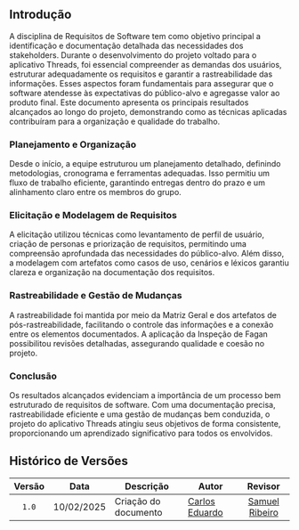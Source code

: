 ## Introdução

A disciplina de Requisitos de Software tem como objetivo principal a identificação e documentação detalhada das necessidades dos stakeholders. Durante o desenvolvimento do projeto voltado para o aplicativo Threads, foi essencial compreender as demandas dos usuários, estruturar adequadamente os requisitos e garantir a rastreabilidade das informações. Esses aspectos foram fundamentais para assegurar que o software atendesse às expectativas do público-alvo e agregasse valor ao produto final. Este documento apresenta os principais resultados alcançados ao longo do projeto, demonstrando como as técnicas aplicadas contribuíram para a organização e qualidade do trabalho.    

### Planejamento e Organização

Desde o início, a equipe estruturou um planejamento detalhado, definindo metodologias, cronograma e ferramentas adequadas. Isso permitiu um fluxo de trabalho eficiente, garantindo entregas dentro do prazo e um alinhamento claro entre os membros do grupo.  

### Elicitação e Modelagem de Requisitos 

A elicitação utilizou técnicas como levantamento de perfil de usuário, criação de personas e priorização de requisitos, permitindo uma compreensão aprofundada das necessidades do público-alvo. Além disso, a modelagem com artefatos como casos de uso, cenários e léxicos garantiu clareza e organização na documentação dos requisitos.  

### Rastreabilidade e Gestão de Mudanças

A rastreabilidade foi mantida por meio da Matriz Geral e dos artefatos de pós-rastreabilidade, facilitando o controle das informações e a conexão entre os elementos documentados. A aplicação da Inspeção de Fagan possibilitou revisões detalhadas, assegurando qualidade e coesão no projeto.  

### Conclusão

Os resultados alcançados evidenciam a importância de um processo bem estruturado de requisitos de software. Com uma documentação precisa, rastreabilidade eficiente e uma gestão de mudanças bem conduzida, o projeto do aplicativo Threads atingiu seus objetivos de forma consistente, proporcionando um aprendizado significativo para todos os envolvidos.


## Histórico de Versões

| Versão | Data   | Descrição     | Autor     |  Revisor        |
| :----: | ------ | ------------- | --------- | :-------------: |
| `1.0`  | 10/02/2025 | Criação do documento | [Carlos Eduardo](https://github.com/dudupaz)  | [Samuel Ribeiro](https://github.com/SamuelRicosta) |